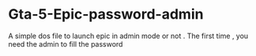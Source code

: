 # Gta-5-Epic-password-admin
A simple dos file to launch epic in admin mode or not .
The first time , you need the admin to fill the password
